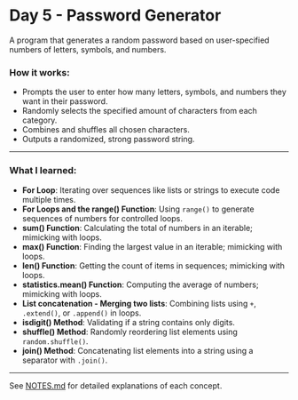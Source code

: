 # Day 5 - Password Generator

A program that generates a random password based on user-specified numbers of letters, symbols, and numbers.

### How it works:
- Prompts the user to enter how many letters, symbols, and numbers they want in their password.
- Randomly selects the specified amount of characters from each category.
- Combines and shuffles all chosen characters.
- Outputs a randomized, strong password string.

---

### What I learned:
- **For Loop**: Iterating over sequences like lists or strings to execute code multiple times.
- **For Loops and the range() Function**: Using `range()` to generate sequences of numbers for controlled loops.
- **sum() Function**: Calculating the total of numbers in an iterable; mimicking with loops.
- **max() Function**: Finding the largest value in an iterable; mimicking with loops.
- **len() Function**: Getting the count of items in sequences; mimicking with loops.
- **statistics.mean() Function**: Computing the average of numbers; mimicking with loops.
- **List concatenation - Merging two lists**: Combining lists using `+`, `.extend()`, or `.append()` in loops.
- **isdigit() Method**: Validating if a string contains only digits.
- **shuffle() Method**: Randomly reordering list elements using `random.shuffle()`.
- **join() Method**: Concatenating list elements into a string using a separator with `.join()`.

---

See [NOTES.md](./NOTES.md) for detailed explanations of each concept.
